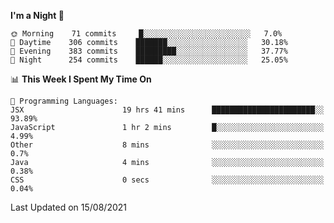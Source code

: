 <!--START_SECTION:waka-->
**I'm a Night 🦉** 

```text
🌞 Morning    71 commits     █░░░░░░░░░░░░░░░░░░░░░░░░   7.0% 
🌆 Daytime    306 commits    ███████░░░░░░░░░░░░░░░░░░   30.18% 
🌃 Evening    383 commits    █████████░░░░░░░░░░░░░░░░   37.77% 
🌙 Night      254 commits    ██████░░░░░░░░░░░░░░░░░░░   25.05%

```


📊 **This Week I Spent My Time On** 

```text
💬 Programming Languages: 
JSX                      19 hrs 41 mins      ███████████████████████░░   93.89% 
JavaScript               1 hr 2 mins         █░░░░░░░░░░░░░░░░░░░░░░░░   4.99% 
Other                    8 mins              ░░░░░░░░░░░░░░░░░░░░░░░░░   0.7% 
Java                     4 mins              ░░░░░░░░░░░░░░░░░░░░░░░░░   0.38% 
CSS                      0 secs              ░░░░░░░░░░░░░░░░░░░░░░░░░   0.04%

```


 Last Updated on 15/08/2021
<!--END_SECTION:waka-->
